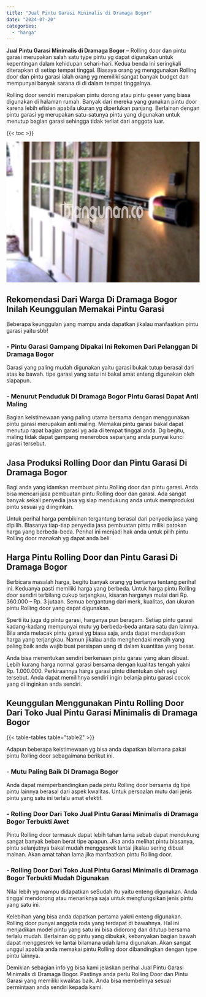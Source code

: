 ```yaml
---
title: "Jual Pintu Garasi Minimalis di Dramaga Bogor"
date: "2024-07-20"
categories: 
  - "harga"
---
```


**Jual Pintu Garasi Minimalis di Dramaga Bogor** – Rolling door dan pintu garasi merupakan salah satu type pintu yg dapat digunakan untuk kepentingan dalam kehidupan sehari-hari. Kedua benda ini seringkali diterapkan di setiap tempat tinggal. Biasaya orang yg menggunakan Rolling door dan pintu garasi ialah orang yg memiliki sangat banyak budget dan mempunyai banyak sarana di di dalam tempat tinggalnya.

Rolling door sendiri merupakan pintu dorong atau pintu geser yang biasa digunakan di halaman rumah. Banyak dari mereka yang gunakan pintu door karena lebih efisien apabila ukuran yg diperlukan panjang. Berlainan dengan pintu garasi yg merupakan satu-satunya pintu yang digunakan untuk menutup bagian garasi sehingga tidak terliat dari anggota luar.

{{< toc >}}

![Jual Pintu Garasi Minimalis di Dramaga Bogor](/images/pintu-garasi-04.png)

## Rekomendasi Dari Warga Di Dramaga Bogor Inilah Keunggulan Memakai Pintu Garasi

Beberapa keunggulan yang mampu anda dapatkan jikalau manfaatkan pintu garasi yaitu sbb!

### \- Pintu Garasi Gampang Dipakai Ini Rekomen Dari Pelanggan Di Dramaga Bogor

Garasi yang paling mudah digunakan yaitu garasi bukak tutup berasal dari atas ke bawah. tipe garasi yang satu ini bakal amat enteng digunakan oleh siapapun.

### \- Menurut Penduduk Di Dramaga Bogor Pintu Garasi Dapat Anti Maling

Bagian keistimewaan yang paling utama bersama dengan menggunakan pintu garasi merupakan anti maling. Memakai pintu garasi bakal dapat menutup rapat bagian garasi yg ada di tempat tinggal anda. Dg begitu, maling tidak dapat gampang menerobos sepanjang anda punyai kunci garasi tersebut.

## Jasa Produksi Rolling Door dan Pintu Garasi Di Dramaga Bogor

Bagi anda yang idamkan membuat pintu Rolling door dan pintu garasi. Anda bisa mencari jasa pembuatan pintu Rolling door dan garasi. Ada sangat banyak sekali penyedia jasa yg siap mendukung anda untuk memproduksi pintu sesuai yg diinginkan.

Untuk perihal harga pembikinan tergantung berasal dari penyedia jasa yang dipilih. Biasanya tiap-tiap penyedia jasa pembuatan pintu miliki patokan harga yang berbeda-beda. Perihal ini menjadi hak anda untuk pilih pintu Rolling door manakah yg dapat anda beli.

## Harga Pintu Rolling Door dan Pintu Garasi Di Dramaga Bogor

Berbicara masalah harga, begitu banyak orang yg bertanya tentang perihal ini. Keduanya pasti memiliki harga yang berbeda. Untuk harga pintu Rolling door sendiri terbilang cukup terjangkau, kisaran harganya mulai dari Rp. 360.000 – Rp. 3 jutaan. Semua bergantung dari merk, kualitas, dan ukuran pintu Rolling door yang dapat digunakan.

Sperti itu juga dg pintu garasi, harganya pun beragam. Setiap pintu garasi kadang-kadang mempunyai mutu yg berbeda-beda antara satu dan lainnya. Bila anda melacak pintu garasi yg biasa saja, anda dapat mendapatkan harga yang terjangkau. Namun jikalau anda menghendaki meraih yang paling baik anda wajib buat persiapan uang di dalam kuantitas yang besar.

Anda bisa menentukan sendiri berkenaan pintu garasi yang akan dibuat. Lebih kurang harga normal garasi bersama dengan kualitas tengah yakni Rp. 1.000.000. Perkiraannya harga garasi pintu ditentukan oleh segi tersebut. Anda dapat memilihnya sendiri ingin belanja pintu garasi cocok yang di inginkan anda sendiri.

## Keunggulan Menggunakan Pintu Rolling Door Dari Toko Jual Pintu Garasi Minimalis di Dramaga Bogor

{{< table-tables table="table2" >}}

Adapun beberapa keistimewaan yg bisa anda dapatkan bilamana pakai pintu Rolling door sebagaimana berikut ini.

### \- Mutu Paling Baik Di Dramaga Bogor

Anda dapat memperbandingkan pada pintu Rolling door bersama dg tipe pintu lainnya berasal dari aspek kwalitas. Untuk persoalan mutu dari jenis pintu yang satu ini terlalu amat efektif.

### \- Rolling Door Dari Toko Jual Pintu Garasi Minimalis di Dramaga Bogor Terbukti Awet

Pintu Rolling door termasuk dapat lebih tahan lama sebab dapat mendukung sangat banyak beban berat tipe apapun. Jika anda melihat pintu biasanya, pintu selanjutnya bakal mudah menggesrek lantai jikalau sering dibuat mainan. Akan amat tahan lama jika manfaatkan pintu Rolling door.

### \- Rolling Door Dari Toko Jual Pintu Garasi Minimalis di Dramaga Bogor Terbukti Mudah Digunakan

Nilai lebih yg mampu didapatkan seSudah itu yaitu enteng digunakan. Anda tinggal mendorong atau menariknya saja untuk mengfungsikan jenis pintu yang satu ini.

Kelebihan yang bisa anda dapatkan pertama yakni enteng digunakan. Rolling door punyai anggota roda yang terdapat di bawahnya. Hal ini menjadikan model pintu yang satu ini bisa didorong dan ditutup bersama terlalu mudah. Berlainan dg pintu yang dibukak, kebanyakan bagian bawah dapat menggesrek ke lantai bilamana udah lama digunakan. Akan sangat unggul apabila anda memakai pintu Rolling door dibandingkan dengan type pintu lainnya.

Demikian sebagian info yg bisa kami jelaskan perihal Jual Pintu Garasi Minimalis di Dramaga Bogor. Pastinya anda perlu Rolling Door dan Pintu Garasi yang memiliki kwalitas baik. Anda bisa membelinya sesuai permintaan anda sendiri kepada kami.
